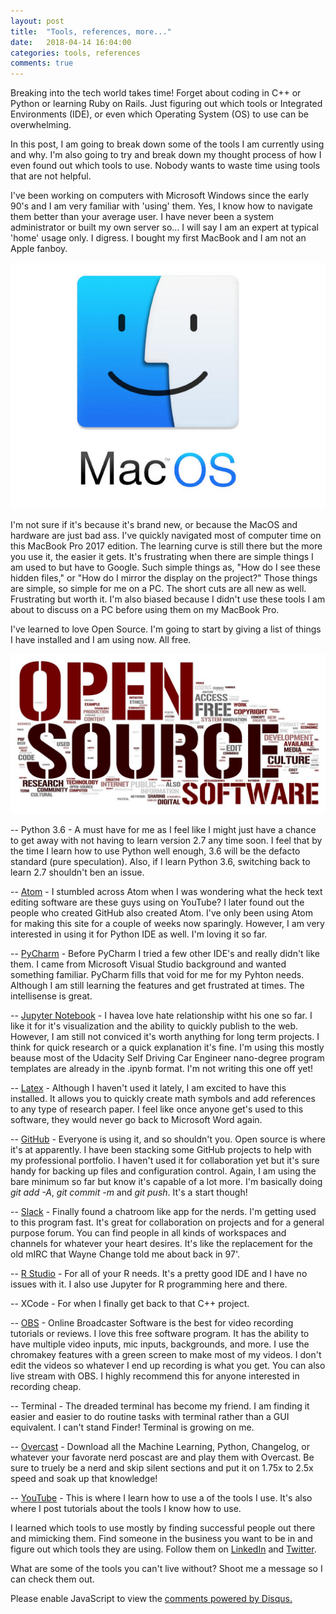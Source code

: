 ```yaml
---
layout: post
title:  "Tools, references, more..."
date:   2018-04-14 16:04:00
categories: tools, references
comments: true
---
```

Breaking into the tech world takes time! Forget about coding in C++ or Python or learning Ruby on Rails. Just figuring out which tools or Integrated Environments (IDE), or even which Operating System (OS) to use can be overwhelming.

In this post, I am going to break down some of the tools I am currently using and why. I'm also going to try and break down my thought process of how I even found out which tools to use. Nobody wants to waste time using tools that are not helpful.

I've been working on computers with Microsoft Windows since the early 90's and I am very familiar with 'using' them. Yes, I know how to navigate them better than your average user. I have never been a system administrator or built my own server so... I will say I am an expert at typical 'home' usage only. I digress. I bought my first MacBook and I am not an Apple fanboy.

![MacOS](/images/macoshero.jpg)

I'm not sure if it's because it's brand new, or because the MacOS and hardware are just bad ass. I've quickly navigated most of computer time on this MacBook Pro 2017 edition. The learning curve is still there but the more you use it, the easier it gets. It's frustrating when there are simple things I am used to but have to Google. Such simple things as, "How do I see these hidden files," or "How do I mirror the display on the project?" Those things are simple, so simple for me on a PC. The short cuts are all new as well. Frustrating but worth it. I'm also biased because I didn't use these tools I am about to discuss on a PC before using them on my MacBook Pro.

I've learned to love Open Source. I'm going to start by giving a list of things I have installed and I am using now. All free.

![Open Source Software](/images/open-source-software-1.jpg)

-- Python 3.6 - A must have for me as I feel like I might just have a chance to get away with not having to learn version 2.7 any time soon. I feel that by the time I learn how to use Python well enough, 3.6 will be the defacto standard (pure speculation). Also, if I learn Python 3.6, switching back to learn 2.7 shouldn't ben an issue.

-- [Atom](https://atom.io/) - I stumbled across Atom when I was wondering what the heck text editing software are these guys using on YouTube? I later found out the people who created GitHub also created Atom. I've only been using Atom for making this site for a couple of weeks now sparingly. However, I am very interested in using it for Python IDE as well. I'm loving it so far.

-- [PyCharm](https://www.jetbrains.com/pycharm/) - Before PyCharm I tried a few other IDE's and really didn't like them. I came from Microsoft Visual Studio background and wanted something familiar. PyCharm fills that void for me for my Pyhton needs. Although I am still learning the features and get frustrated at times. The intellisense is great.

-- [Jupyter Notebook](http://jupyter.org/install) - I havea  love hate relationship witht his one so far. I like it for it's visualization and the ability to quickly publish to the web. However, I am still not conviced it's worth anything for long term projects. I think for quick research or a quick explanation it's fine. I'm using this mostly beause most of the Udacity Self Driving Car Engineer nano-degree program templates are already in the .ipynb format. I'm not writing this one off yet!

-- [Latex](https://www.latex-project.org/get/) - Although I haven't used it lately, I am excited to have this installed. It allows you to quickly create math symbols and add references to any type of research paper. I feel like once anyone get's used to this software, they would never go back to Microsoft Word again.

-- [GitHub](https://github.com/mtgingrass) - Everyone is using it, and so shouldn't you. Open source is where it's at apparently. I have been stacking some GitHub projects to help with my professional portfolio. I haven't used it for collaboration yet but it's sure handy for backing up files and configuration control. Again, I am using the bare minimum so far but know it's capable of a lot more. I'm basically doing *git add -A*, *git commit -m* and *git push*. It's a start though!

-- [Slack](https://slack.com/) - Finally found a chatroom like app for the nerds. I'm getting used to this program fast. It's great for collaboration on projects and for a general purpose forum. You can find people in all kinds of workspaces and channels for whatever your heart desires. It's like the replacement for the old mIRC that Wayne Change told me about back in 97'.

-- [R Studio](https://www.rstudio.com/products/rstudio/download/) - For all of your R needs. It's a pretty good IDE and I have no issues with it. I also use Jupyter for R programming here and there.

-- XCode - For when I finally get back to that C++ project.

-- [OBS](https://obsproject.com/download) - Online Broadcaster Software is the best for video recording tutorials or reviews. I love this free software program. It has the ability to have multiple video inputs, mic inputs, backgrounds, and more. I use the chromakey features with a green screen to make most of my videos. I don't edit the videos so whatever I end up recording is what you get. You can also live stream with OBS. I highly recommend this for anyone interested in recording cheap.

-- Terminal - The dreaded terminal has become my friend. I am finding it easier and easier to do routine tasks with terminal rather than a GUI equivalent. I can't stand Finder! Terminal is growing on me.

-- [Overcast](https://overcast.fm/) - Download all the Machine Learning, Python, Changelog, or whatever your favorate nerd poscast are and play them with Overcast. Be sure to truely be a nerd and skip silent sections and put it on 1.75x to 2.5x speed and soak up that knowledge!

-- [YouTube](https://www.youtube.com/markgingrass) - This is where I learn how to use a of the tools I use. It's also where I post tutorials about the tools I know how to use.

I learned which tools to use mostly by finding successful people out there and mimicking them. Find someone in the business you want to be in and figure out which tools they are using. Follow them on [LinkedIn](https://www.linkedin.com/in/markgingrass/) and [Twitter](https://twitter.com/markgingrass).

What are some of the tools you can't live without? Shoot me a message so I can check them out.

<div id="disqus_thread"></div>
<script>

/**
*  RECOMMENDED CONFIGURATION VARIABLES: EDIT AND UNCOMMENT THE SECTION BELOW TO INSERT DYNAMIC VALUES FROM YOUR PLATFORM OR CMS.
*  LEARN WHY DEFINING THESE VARIABLES IS IMPORTANT: https://disqus.com/admin/universalcode/#configuration-variables*/
/*
var disqus_config = function () {
this.page.url = PAGE_URL;  // Replace PAGE_URL with your page's canonical URL variable
this.page.identifier = PAGE_IDENTIFIER; // Replace PAGE_IDENTIFIER with your page's unique identifier variable
};
*/
(function() { // DON'T EDIT BELOW THIS LINE
var d = document, s = d.createElement('script');
s.src = 'https://markgingrass.disqus.com/embed.js';
s.setAttribute('data-timestamp', +new Date());
(d.head || d.body).appendChild(s);
})();
</script>
<noscript>Please enable JavaScript to view the <a href="https://disqus.com/?ref_noscript">comments powered by Disqus.</a></noscript>
